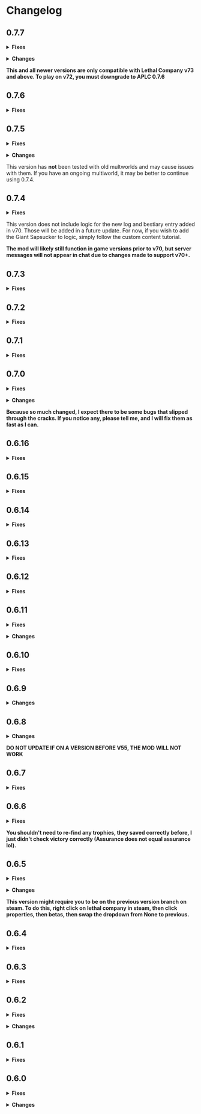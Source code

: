 # Changelog

## 0.7.7
**<details><summary>Fixes</summary>**
* removed unnecessary chat dupe fix
* configured to use NetcodePatcher v4.4.2 for Unity 2022.3.62
* routing to Gordion is now correctly blocked when the company building is randomized and not yet received
* enemy traps work again
* added LethalLevelLoaderUpdated as a dependency until LLL gets an update for v73
</details>

**<details><summary>Changes</summary>**
* apchests no longer get deleted when they count toward the collectathon goal
* reduced Dine scrap when using modify_scrap_spawns
* enemy traps (bracken and haunt) now spawn the enemy at a random node
</details>

**This and all newer versions are only compatible with Lethal Company v73 and above. To play on v72, you must downgrade to APLC 0.7.6**

## 0.7.6
**<details><summary>Fixes</summary>**
* actually made LethalLevelLoader a dependency
* changed log levels to use better practices and filter what users see
* fixed 'scrap' and 'tracker' commands not working in some cases
* fixed instances of monsters showing NaN rarity in the logic string
* the logic string now includes custom apparatuses for each moon instead of just Ap Apparatus - Custom
* fixed incorrect logic string output in regions that use commas in place of decimal points
* custom ap apparatuses once again send checks
* fixed moon difficulty calculation always using a cost of 0
* fixed the cruiser (and other vehicles) not appearing in the shop
</details>

## 0.7.5
**<details><summary>Fixes</summary>**
* the log entries on Assurance and Experimentation now have correct names
* fixed an issue where the Adamance apparatus name didn't match the scrap check (apparently there are two apparatuses and one replaces the other?)
* the (kitchen) knife location is no longer impossible to complete
* fixed (most) custom moons with nonstandard names costing money
* the game *should* no longer crash on close when the user enters invalid connection info
* LethalLevelLoader is now correctly listed as a dependency
</details>

**<details><summary>Changes</summary>**
* custom ap apparatuses now include the moon's name in the scan node text
* the two new logs on Adamance and Artifice are now part of logic, as well as the sapsucker and sapsucker egg
* now uses the latest stable version of Archipelago.MultiClient.Net (6.6.1.0)
</details>

This version has **not** been tested with old multworlds and may cause issues with them. If you have an ongoing multiworld, it may be better to continue using 0.7.4.

## 0.7.4
**<details><summary>Fixes</summary>**
* fixed an issue with server messages not displaying in v70+
* Fixed an issue that prevented unlocked moons from becoming free. This fix was present in 0.7.2 but (accidentally?) reverted in 0.7.3
* fixed two issues that prevented trophies from being marked as found in some cases, and added a log message when victory should be achieved
    * this will not fix multiworlds that have already run into the issue, but it shouldn't happen in future worlds
* hid some log spam and fixed an issue that spammed errors when orbiting the company moon
* connections with no password now save the password as an empty string (ES3 cannot serialize objects of null value)
    * Ongoing saves will fail to auto-connect to the multiworld the *first* time you load into them. Simply go through the connection process again and you'll be good-to-go.
</details>

This version does not include logic for the new log and bestiary entry added in v70. Those will be added in a future update. For now, if you wish to add the Giant Sapsucker to logic, simply follow the custom content tutorial.

**The mod will likely still function in game versions prior to v70, but server messages will not appear in chat due to changes made to support v70+.**

## 0.7.3
**<details><summary>Fixes</summary>**
* Fixed modify scrap spawns not spawning any scrap
* Hopefully made deathlink more random, and only kill one person
* Updated the readme to have the correct instructions to add custom content
* (Hopefully) fixed more issues with moon names in custom content
</details>

## 0.7.2
**<details><summary>Fixes</summary>**
* fixed unlocked moons costing credits to visit
</details>

## 0.7.1
**<details><summary>Fixes</summary>**
* Fixed a few bugs related to scrapsanity and trophies
</details>

## 0.7.0
**<details><summary>Fixes</summary>**
* Multiplayer will no longer break after leaving/rejoining a save
* Days left will no longer infinitely go up
* Dying from a death link will no longer cause another one
* AP Apparatus - Custom should now give out the correct check when brought back to the ship
* Vain Shroud has been removed
* One word custom moons will no longer have a blank name
* Custom and new scrap should now send the right check
</details>

**<details><summary>Changes</summary>**
* Added the config terminal command(can be used even when not connected to the multiworld!)
    * When used with no arguments, will show the current value of all the config options, as well as possible values
    * Can be used with two arguments, the setting name and the value.
        * sendapchat - will enable/disable the sending of LC chat messages to archipelago
        * recapchat - will enable/disable the printing of archipelago messages in the LC chat
        * maxchat - will change the maximum amount of characters a single chat message can use
        * recfiller - the big one, will enable/disable filler items automatically activating
* Added the apfiller terminal command
    * Can be used without arguments to show how many of each filler item you've received, as well as how many are queued up.
    * If recfiller is false, you can use apfiller with one argument to activate a queued filler item
* Added a way to allow you to use multiple custom content lethal company worlds in the same multiworld, explained further in the readme
* Renamed all moons to include their number, commands and yaml options that use moon names won't need to change because they look to see if what you entered is contained in any moon name. Since exp is contained in 41 Experimentation, exp would be all you need to enter.
</details>

**Because so much changed, I expect there to be some bugs that slipped through the cracks. If you notice any, please tell me, and I will fix them as fast as I can.**

## 0.6.16
**<details><summary>Fixes</summary>**
* multiplayer finally works
</details>

## 0.6.15
**<details><summary>Fixes</summary>**
* clients can now properly connect to the multiworld
</details>

## 0.6.14
**<details><summary>Fixes</summary>**
* fixed tulip snake odds
</details>

## 0.6.13
**<details><summary>Fixes</summary>**
* fixed bug where players other than the host wouldn't automatically join the multiworld
* fixed bug where AP chat only showed for the host
* fixed bug where items would sometimes unlock but still cost an insane price
* added the ability to search for scrap with the scrap command, now it works with both scrap and moons
</details>

## 0.6.12
**<details><summary>Fixes</summary>**
* fixed store items not having the correct price after being unlocked
</details>

## 0.6.11
**<details><summary>Fixes</summary>**
* Fixed issues with using old apworlds
* Fixed terminal showing scrapsanity checks when scrapsanity was off
* Fixed terminal not closing when it was still locked
* Scrap progress will no longer show on the progress screen if scrapsanity is disabled.
* The scrap command will now show whether or not you found certain scrap and whether or not certain scrap are in logic if scrapsanity is enabled, otherwise it will show the same as before
</details>

**<details><summary>Changes</summary>**
* Added v60 content and removed kidnapper fox checks
</details>

## 0.6.10
**<details><summary>Fixes</summary>**
* fixed AP Apparatus scrapsanity checks not being marked as complete when the apparatus is collected
</details>

## 0.6.9
**<details><summary>Changes</summary>**
* kidnapper fox and vain shroud scans are now in logic
* various bug fixes
</details>

## 0.6.8
**<details><summary>Changes</summary>**
* Added v56 content
</details>

**DO NOT UPDATE IF ON A VERSION BEFORE V55, THE MOD WILL NOT WORK**

## 0.6.7
**<details><summary>Fixes</summary>**
* made the mod compatible with the broken slot data from an old version
</details>

## 0.6.6
**<details><summary>Fixes</summary>**
* updated multiclient to the most recent version, fixing the bug where items couldn't be received
* fixed issues with trophy mode victory conditions not triggering
* progress command now shows trophy mode progress
</details>

**You shouldn't need to re-find any trophies, they saved correctly before, I just didn't check victory correctly (Assurance does not equal assurance lol).**

## 0.6.5
**<details><summary>Fixes</summary>**
* Hopefully added full compatibility to pre 0.6.0 multiworlds(if they still don't work, downgrade to 0.5.21)
</details>

**<details><summary>Changes</summary>**
* Added three new terminal commands:
    * progress: shows your progress in all check categories, as well as your progress towards your goal condition
    * scrap [moon]: shows all scrap accessible on the moon, useful for seeing where scrap is for modify scrap spawns
    * hints: shows all hints in your game, tells you if they are reachable or not yet
* Modified some things to make recovery easier if checks are skipped
</details>

**This version might require you to be on the previous version branch on steam. To do this, right click on lethal company in steam, then click properties, then betas, then swap the dropdown from None to previous.**

## 0.6.4
**<details><summary>Fixes</summary>**
* locked moons are correctly hidden
* embrion and artifice are no longer hidden on the moons screen if they are unlocked
* artifice apparatus now spawns correctly
* (hopefully) added support for pre 0.6.0 apworlds
</details>

## 0.6.3
**<details><summary>Fixes</summary>**
* temporary fix for the mod just deciding to stop creating the items and locations late into a multiworld
</details>

## 0.6.2
**<details><summary>Fixes</summary>**
* Hopefully fixed lag spikes that happened every 5 seconds late game
</details>

**<details><summary>Changes</summary>**
* Added new /resync command that will refresh all received items in case they desync. This used to be done once every five seconds, which was what caused the lag, but due to some changes shouldn't be required anymore.
</details>

## 0.6.1
**<details><summary>Fixes</summary>**
* Trophy mode now should work with custom moons
* Fixed the bug where the game would freeze when attempting to close, needing to be force closed
</details>

## 0.6.0
**<details><summary>Fixes</summary>**
* fixed bug with the mod not realizing it was connected when it autoconnected you
* fixed some scattered bugs
</details>

**<details><summary>Changes</summary>**
* the mod now disconnects from the multiworld after leaving a save file
* updated tracker command to use the new settings
* added GetGameLogicString() function for adding custom content(check the github readme for more info)
* added new v50 content
</details>